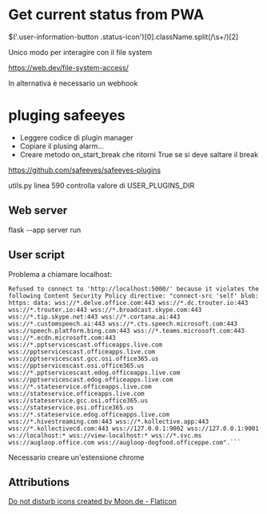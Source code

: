 # Get current status from PWA
$('.user-information-button .status-icon')[0].className.split(/\s+/)[2]



Unico modo per interagire con il file system

https://web.dev/file-system-access/



In alternativa è necessario un webhook


# pluging safeeyes

- Leggere codice di plugin manager
- Copiare il plusing alarm...
- Creare metodo on_start_break che ritorni True se si deve saltare il break



https://github.com/safeeyes/safeeyes-plugins



utils.py linea 590 controlla valore di USER_PLUGINS_DIR


## Web server
flask --app server run

## User script
Problema a chiamare localhost:
```
Refused to connect to 'http://localhost:5000/' because it violates the following Content Security Policy directive: "connect-src 'self' blob: https: data: wss://*.delve.office.com:443 wss://*.dc.trouter.io:443 wss://*.trouter.io:443 wss://*.broadcast.skype.com:443 wss://*.tip.skype.net:443 wss://*.cortana.ai:443 wss://*.customspeech.ai:443 wss://*.cts.speech.microsoft.com:443 wss://speech.platform.bing.com:443 wss://*.teams.microsoft.com:443 wss://*.ecdn.microsoft.com:443 wss://*.pptservicescast.officeapps.live.com wss://pptservicescast.officeapps.live.com wss://pptservicescast.gcc.osi.office365.us wss://pptservicescast.osi.office365.us wss://*.pptservicescast.edog.officeapps.live.com wss://pptservicescast.edog.officeapps.live.com wss://*.stateservice.officeapps.live.com wss://stateservice.officeapps.live.com wss://stateservice.gcc.osi.office365.us wss://stateservice.osi.office365.us wss://*.stateservice.edog.officeapps.live.com wss://*.hivestreaming.com:443 wss://*.kollective.app:443 wss://*.kollectivecd.com:443 wss://127.0.0.1:9002 wss://127.0.0.1:9001 ws://localhost:* wss://view-localhost:* wss://*.svc.ms wss://augloop.office.com wss://augloop-dogfood.officeppe.com".```

```



Necessario creare un'estensione chrome

## Attributions

<a href="https://www.flaticon.com/free-icons/do-not-disturb" title="do not disturb icons">Do not disturb icons created by Moon.de - Flaticon</a>

